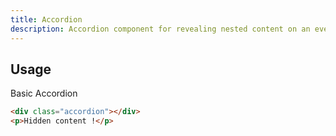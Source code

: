 ```yaml
---
title: Accordion
description: Accordion component for revealing nested content on an event
---
```


## Usage

Basic Accordion

```html
<div class="accordion"></div>
<p>Hidden content !</p>
```
